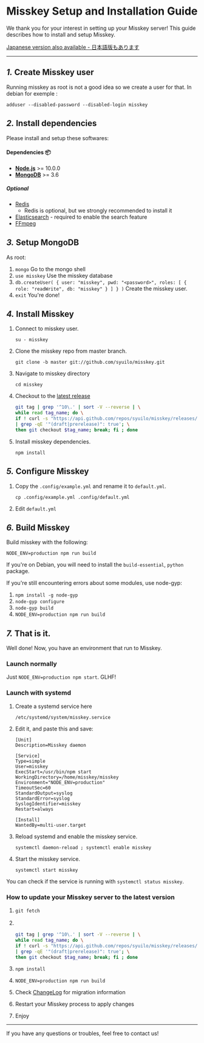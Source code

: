 Misskey Setup and Installation Guide
================================================================

We thank you for your interest in setting up your Misskey server!
This guide describes how to install and setup Misskey.

[Japanese version also available - 日本語版もあります](./setup.ja.md)

----------------------------------------------------------------

*1.* Create Misskey user
----------------------------------------------------------------
Running misskey as root is not a good idea so we create a user for that.
In debian for exemple :

```
adduser --disabled-password --disabled-login misskey
```

*2.* Install dependencies
----------------------------------------------------------------
Please install and setup these softwares:

#### Dependencies :package:
* **[Node.js](https://nodejs.org/en/)** >= 10.0.0
* **[MongoDB](https://www.mongodb.com/)** >= 3.6

##### Optional
* [Redis](https://redis.io/)
  * Redis is optional, but we strongly recommended to install it
* [Elasticsearch](https://www.elastic.co/) - required to enable the search feature
* [FFmpeg](https://www.ffmpeg.org/)

*3.* Setup MongoDB
----------------------------------------------------------------
As root:
1. `mongo` Go to the mongo shell
2. `use misskey` Use the misskey database
3. `db.createUser( { user: "misskey", pwd: "<password>", roles: [ { role: "readWrite", db: "misskey" } ] } )` Create the misskey user.
4. `exit` You're done!

*4.* Install Misskey
----------------------------------------------------------------
1. Connect to misskey user.

	`su - misskey`

2. Clone the misskey repo from master branch.

	`git clone -b master git://github.com/syuilo/misskey.git`

3. Navigate to misskey directory

	`cd misskey`

4. Checkout to the [latest release](https://github.com/syuilo/misskey/releases/latest)

	```bash
	git tag | grep '^10\.' | sort -V --reverse | \
	while read tag_name; do \
	if ! curl -s "https://api.github.com/repos/syuilo/misskey/releases/tags/$tag_name" \
	| grep -qE '"(draft|prerelease)": true'; \
	then git checkout $tag_name; break; fi ; done
	```

5. Install misskey dependencies.

	`npm install`

*5.* Configure Misskey
----------------------------------------------------------------
1. Copy the `.config/example.yml` and rename it to `default.yml`.

	`cp .config/example.yml .config/default.yml`

2. Edit `default.yml`

*6.* Build Misskey
----------------------------------------------------------------

Build misskey with the following:

`NODE_ENV=production npm run build`

If you're on Debian, you will need to install the `build-essential`, `python` package.

If you're still encountering errors about some modules, use node-gyp:

1. `npm install -g node-gyp`
2. `node-gyp configure`
3. `node-gyp build`
4. `NODE_ENV=production npm run build`

*7.* That is it.
----------------------------------------------------------------
Well done! Now, you have an environment that run to Misskey.

### Launch normally
Just `NODE_ENV=production npm start`. GLHF!

### Launch with systemd

1. Create a systemd service here

	`/etc/systemd/system/misskey.service`

2. Edit it, and paste this and save:

	```
	[Unit]
	Description=Misskey daemon

	[Service]
	Type=simple
	User=misskey
	ExecStart=/usr/bin/npm start
	WorkingDirectory=/home/misskey/misskey
	Environment="NODE_ENV=production"
	TimeoutSec=60
	StandardOutput=syslog
	StandardError=syslog
	SyslogIdentifier=misskey
	Restart=always

	[Install]
	WantedBy=multi-user.target
	```

3. Reload systemd and enable the misskey service.

	`systemctl daemon-reload ; systemctl enable misskey`

4. Start the misskey service.

	`systemctl start misskey`

You can check if the service is running with `systemctl status misskey`.

### How to update your Misskey server to the latest version
1. `git fetch`
2. 　

	```bash
	git tag | grep '^10\.' | sort -V --reverse | \
	while read tag_name; do \
	if ! curl -s "https://api.github.com/repos/syuilo/misskey/releases/tags/$tag_name" \
	| grep -qE '"(draft|prerelease)": true'; \
	then git checkout $tag_name; break; fi ; done
	```
3. `npm install`
4. `NODE_ENV=production npm run build`
5. Check [ChangeLog](../CHANGELOG.md) for migration information
6. Restart your Misskey process to apply changes
7. Enjoy

----------------------------------------------------------------

If you have any questions or troubles, feel free to contact us!
